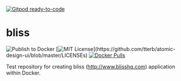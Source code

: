 [![Gitpod ready-to-code](https://img.shields.io/badge/Gitpod-ready--to--code-blue?logo=gitpod)](https://gitpod.io/#https://github.com/johnnyfleet/bliss)

# bliss
![Publish to Docker](https://github.com/johnnyfleet/bliss/actions/workflows/publish-to-docker-hub.yml/badge.svg) 
[![MIT License](https://img.shields.io/apm/l/atomic-design-ui.svg?)](https://github.com/tterb/atomic-design-ui/blob/master/LICENSEs)
[![Docker Pulls](https://img.shields.io/docker/pulls/johnnyfleet/bliss.svg)](https://hub.docker.com/repository/docker/johnnyfleet/bliss)

Test repository for creating bliss (http://www.blisshq.com) application within Docker.
